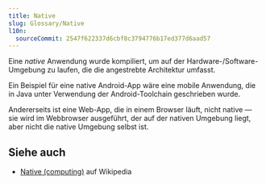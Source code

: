 ```yaml
---
title: Native
slug: Glossary/Native
l10n:
  sourceCommit: 2547f622337d6cbf8c3794776b17ed377d6aad57
---
```


Eine _native_ Anwendung wurde kompiliert, um auf der Hardware-/Software-Umgebung zu laufen, die die angestrebte Architektur umfasst.

Ein Beispiel für eine native Android-App wäre eine mobile Anwendung, die in Java unter Verwendung der Android-Toolchain geschrieben wurde.

Andererseits ist eine Web-App, die in einem Browser läuft, nicht native — sie wird im Webbrowser ausgeführt, der auf der nativen Umgebung liegt, aber nicht die native Umgebung selbst ist.

## Siehe auch

- [Native (computing)](<https://en.wikipedia.org/wiki/Native_(computing)>) auf Wikipedia
